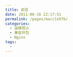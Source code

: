 ```yaml
---
title: 前言
date: 2011-06-16 22:17:51
permalink: /pages/macc1e97b/
categories:
  - 运维观止
  - 兼容并包
  - Nginx
tags:
  - 
---
```


